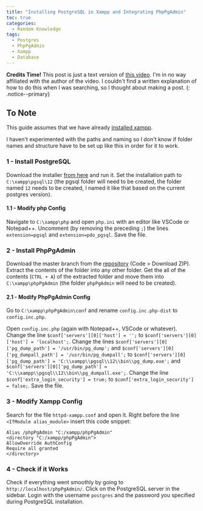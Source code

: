 ```yaml
---
title: "Installing PostgreSQL in Xampp and Integrating PhpPgAdmin"
toc: true
categories:
  - Random Knowledge
tags:
  - Postgres
  - PhpPgAdmin
  - Xampp
  - Database
---
```


**Credits Time!**
This post is just a text version of [this video](https://www.youtube.com/watch?v=DFvBnsY15Bo).
I'm in no way affiliated with the author of the video.
I couldn't find a written explanation of how to do this when I was searching, so I thought about making a post.
{: .notice--primary}

## To Note

This guide assumes that we have already [installed xampp](https://www.apachefriends.org/download.html).

I haven't experimented with the paths and naming so I don't know if folder names and structure have to be set up like this in order for it to work.

### 1 - Install PostgreSQL

Download the installer [from here](https://www.postgresql.org/download/) and run it.
Set the installation path to `C:\xampp\pgsql\12` (the pgsql folder will need to be created, the folder named `12` needs to be created, I named it like that based on the current postgres version).

#### 1.1 - Modify php Config

Navigate to `C:\xampp\php` and open `php.ini` with an editor like VSCode or Notepad++.
Uncomment (by removing the preceding `;`) the lines `extension=pgsql` and `extension=pdo_pgsql`.
Save the file.

### 2 - Install PhpPgAdmin

Download the master branch from the [repository](https://github.com/phppgadmin/phppgadmin) (Code > Download ZIP).
Extract the contents of the folder into any other folder.
Get the all of the contents (`CTRL + A`) of the extracted folder and move them into `C:\xampp\phpPgAdmin` (the folder `phpPgAdmin` will need to be created).

#### 2.1 - Modify PhpPgAdmin Config

Go to `C:\xampp\phpPgAdmin\conf` and rename `config.inc.php-dist` to `config.inc.php`.

Open `config.inc.php` (again with Notepad++, VSCode or whatever).
Change the line `$conf['servers'][0]['host'] = '';` to `$conf['servers'][0]['host'] = 'localhost';`.
Change the lines `$conf['servers'][0]['pg_dump_path'] = '/usr/bin/pg_dump';` and `$conf['servers'][0]['pg_dumpall_path'] = '/usr/bin/pg_dumpall';` to `$conf['servers'][0]['pg_dump_path'] = 'C:\\xampp\\pgsql\\12\\bin\\pg_dump.exe';` and `$conf['servers'][0]['pg_dump_path'] = 'C:\\xampp\\pgsql\\12\\bin\\pg_dumpall.exe';`.
Change the line `$conf['extra_login_security'] = true;` to `$conf['extra_login_security'] = false;`.
Save the file.

### 3 - Modify Xampp Config

Search for the file `httpd-xampp.conf` and open it.
Right before the line `<IfModule alias_module>` insert this code snippet:

```Conf
Alias /phpPgAdmin "C:/xampp/phpPgAdmin"
<directory "C:/xampp/phpPgAdmin">
AllowOverride AuthConfig
Require all granted
</directory>
```

### 4 - Check if it Works

Check if everything went smoothly by going to `http://localhost/phpPgAdmin/`.
Click on the PostgreSQL server in the sidebar.
Login with the username `postgres` and the password you specified during PostgreSQL installation.
